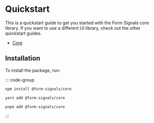 # Quickstart

This is a quickstart guide to get you started with the Form Signals core library.
If you want to use a different UI library, check out the other quickstart guides.

- [Core](/guide/quickstart)

## Installation

To install the package, run:

::: code-group

```bash [npm]
npm install @form-signals/core
```

```bash [yarn]
yarn add @form-signals/core
```

```bash [pnpm]
pnpm add @form-signals/core
```
:::
